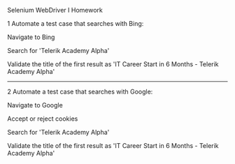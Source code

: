 Selenium WebDriver I Homework

1
Automate a test case that searches with Bing:

Navigate to Bing

Search for 'Telerik Academy Alpha'

Validate the title of the first result as 'IT Career Start in 6 Months - Telerik Academy Alpha'

------------------------------------------

2
Automate a test case that searches with Google:

Navigate to Google

Accept or reject cookies

Search for 'Telerik Academy Alpha'

Validate the title of the first result as 'IT Career Start in 6 Months - Telerik Academy Alpha'

